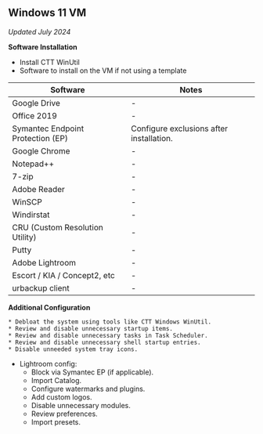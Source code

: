 ## Windows 11 VM
_Updated July 2024_

**Software Installation**

- Install CTT WinUtil
- Software to install on the VM if not using a template

| Software | Notes |
|---|---|
| Google Drive | - |
| Office 2019 | - |
| Symantec Endpoint Protection (EP) | Configure exclusions after installation. |
| Google Chrome | - |
| Notepad++ | - |
| 7-zip | - |
| Adobe Reader | - |
| WinSCP | - |
| Windirstat | - |
| CRU (Custom Resolution Utility) | - |
| Putty | - |
| Adobe Lightroom | -|
|Escort / KIA / Concept2, etc | - |
|urbackup client | - |

**Additional Configuration**

    * Debloat the system using tools like CTT Windows WinUtil.
    * Review and disable unnecessary startup items.
    * Review and disable unnecessary tasks in Task Scheduler.
    * Review and disable unnecessary shell startup entries.
    * Disable unneeded system tray icons.

- Lightroom config:
    * Block via Symantec EP (if applicable).
    * Import Catalog.
    * Configure watermarks and plugins.
    * Add custom logos.
    * Disable unnecessary modules.
    * Review preferences.
    * Import presets.
